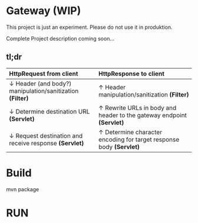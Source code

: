 # Gateway (WIP)
This project is just an experiment. Please do not use it in produktion.

Complete Project description coming soon...

## tl;dr
|HttpRequest from client |HttpResponse to client |
| :------------ | :------------ |
|↓ Header (and body?) manipulation/sanitization **(Filter)** |↑ Header manipulation/sanitization **(Filter)**|
|↓ Determine destination URL **(Servlet)** |↑ Rewrite URLs in body and header to the gateway endpoint **(Servlet)**|
|↓ Request destination and receive response **(Servlet)**|↑ Determine character encoding for target response body **(Servlet)**|

# Build
mvn package

# RUN
